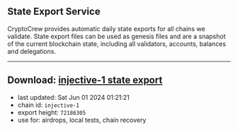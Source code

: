 ## State Export Service
CryptoCrew provides automatic daily state exports for all chains we validate. State export files can be used as genesis files and are a snapshot of the current blockchain state, including all validators, accounts, balances and delegations.

---
**Download: [injective-1 state export](https://dl-eu2.ccvalidators.com/SERVICE/injective/injective-1_export_72186305.json)**
---

- last updated: Sat Jun 01 2024 01:21:21
- chain id: `injective-1`
- export height: `72186305`
- use for: airdrops, local tests, chain recovery
